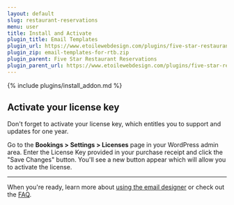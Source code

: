 ```yaml
---
layout: default
slug: restaurant-reservations
menu: user
title: Install and Activate
plugin_title: Email Templates
plugin_url: https://www.etoilewebdesign.com/plugins/five-star-restaurant-reservations/email-templates/
plugin_zip: email-templates-for-rtb.zip
plugin_parent: Five Star Restaurant Reservations
plugin_parent_url: https://www.etoilewebdesign.com/plugins/five-star-restaurant-reservations/
---
```

{% include plugins/install_addon.md %}

## Activate your license key

Don't forget to activate your license key, which entitles you to support and updates for one year.

Go to the **Bookings > Settings > Licenses** page in your WordPress admin area. Enter the License Key provided in your purchase receipt and click the "Save Changes" button. You'll see a new button appear which will allow you to activate the license.

---

When you're ready, learn more about [using the email designer](designer) or check out the [FAQ](faq).
